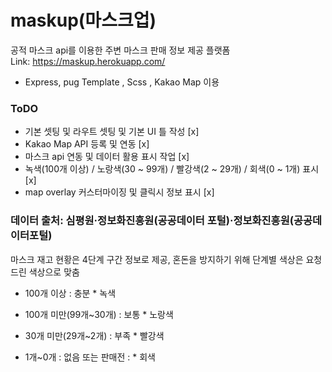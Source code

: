 # maskup(마스크업)

공적 마스크 api를 이용한 주변 마스크 판매 정보 제공 플랫폼</br>
Link: https://maskup.herokuapp.com/

- Express, pug Template , Scss , Kakao Map 이용

### ToDO

- 기본 셋팅 및 라우트 셋팅 및 기본 UI 틀 작성 [x]
- Kakao Map API 등록 및 연동 [x]
- 마스크 api 연동 및 데이터 활용 표시 작업 [x]
- 녹색(100개 이상) / 노랑색(30 ~ 99개) / 빨강색(2 ~ 29개) / 회색(0 ~ 1개) 표시 [x]
- map overlay 커스터마이징 및 클릭시 정보 표시 [x]

### 데이터 출처: 심평원‧정보화진흥원(공공데이터 포털)‧정보화진흥원(공공데이터포털)

마스크 재고 현황은 4단계 구간 정보로 제공, 혼돈을 방지하기 위해 단계별 색상은 요청드린 색상으로 맞춤

- 100개 이상 : 충분 \* 녹색

- 100개 미만(99개~30개) : 보통 \* 노랑색

- 30개 미만(29개~2개) : 부족 \* 빨강색

- 1개~0개 : 없음 또는 판매전 : \* 회색
